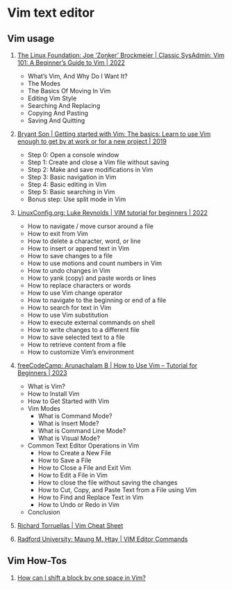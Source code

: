 # Vim text editor

## Vim usage

1. [The Linux Foundation:  Joe ‘Zonker’ Brockmeier | Classic SysAdmin: Vim 101: A Beginner’s Guide to Vim | 2022](https://www.linuxfoundation.org/blog/blog/classic-sysadmin-vim-101-a-beginners-guide-to-vim)
   - What’s Vim, And Why Do I Want It?
   - The Modes
   - The Basics Of Moving In Vim
   - Editing Vim Style
   - Searching And Replacing
   - Copying And Pasting
   - Saving And Quitting

1. [Bryant Son | Getting started with Vim: The basics: Learn to use Vim enough to get by at work or for a new project | 2019](https://opensource.com/article/19/3/getting-started-vim)
   - Step 0: Open a console window
   - Step 1: Create and close a Vim file without saving
   - Step 2: Make and save modifications in Vim
   - Step 3: Basic navigation in Vim
   - Step 4: Basic editing in Vim
   - Step 5: Basic searching in Vim
   - Bonus step: Use split mode in Vim

1. [LinuxConfig.org: Luke Reynolds | VIM tutorial for beginners | 2022](https://linuxconfig.org/vim-tutorial)
   - How to navigate / move cursor around a file
   - How to exit from Vim
   - How to delete a character, word, or line
   - How to insert or append text in Vim
   - How to save changes to a file
   - How to use motions and count numbers in Vim
   - How to undo changes in Vim
   - How to yank (copy) and paste words or lines
   - How to replace characters or words
   - How to use Vim change operator
   - How to navigate to the beginning or end of a file
   - How to search for text in Vim
   - How to use Vim substitution
   - How to execute external commands on shell
   - How to write changes to a different file
   - How to save selected text to a file
   - How to retrieve content from a file
   - How to customize Vim’s environment

1. [freeCodeCamp: Arunachalam B | How to Use Vim – Tutorial for Beginners | 2023](https://www.freecodecamp.org/news/vim-beginners-guide/)
   - What is Vim?
   - How to Install Vim
   - How to Get Started with Vim
   - Vim Modes
     * What is Command Mode?
     * What is Insert Mode?
     * What is Command Line Mode?
     * What is Visual Mode?
   - Common Text Editor Operations in Vim
     * How to Create a New File
     * How to Save a File
     * How to Close a File and Exit Vim
     * How to Edit a File in Vim
     + How to close the file without saving the changes
     * How to Cut, Copy, and Paste Text from a File using Vim
     * How to Find and Replace Text in Vim
     * How to Undo or Redo in Vim
   - Conclusion

1. [Richard Torruellas | Vim Cheat Sheet](https://vim.rtorr.com/)

1. [Radford University: Maung M. Htay | VIM Editor Commands](https://sites.radford.edu/~mhtay/CPSC120/VIM_Editor_Commands.htm)


## Vim How-Tos

1. [How can I shift a block by one space in Vim?](https://www.quora.com/How-can-I-shift-a-block-by-one-space-in-Vim)

